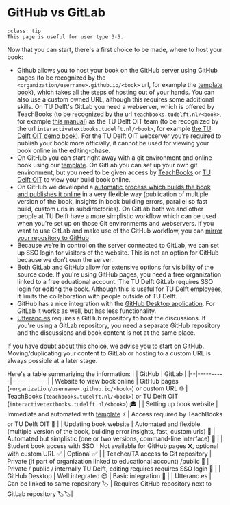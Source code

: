 # GitHub vs GitLab

```{admonition} User types
:class: tip
This page is useful for user type 3-5.
```

Now that you can start, there's a first choice to be made, where to host your book:

- Github allows you to host your book on the GitHub server using GitHub pages (to be recognized by the `<organization/username>.github.io/<book>` url, for example the [template book](https://teachbooks.github.io/template/)), which takes all the steps of hosting out of your hands. You can also use a custom owned URL, although this requires some additional skills. On TU Delft's GitLab you need a webserver, which is offered by TeachBooks (to be recognized by the url `teachbooks.tudelft.nl/<book>`, for example [this manual](https://teachbooks.tudelft.nl/jupyter-book-manual)) as the TU Delft OIT team (to be recognized by the url `interactivetextbooks.tudelft.nl/<book>`, for example [the TU Delft OIT demo book](https://interactivetextbooks.tudelft.nl/open-textbooks-demonstration/)). For the TU Delft OIT webserver you’re required to publish your book more officially, it cannot be used for viewing your book online in the editing-phase.
- On GitHub you can start right away with a git environment and online book using our [template](../external/template/README.md). On GitLab you can set up your own git environment, but you need to be given access by [TeachBooks](mailto:teachbooks@tudelft.nl) or [TU Delft OIT](mailto:Interactive-textbooks@tudelft.nl) to view your build book online.
- On GitHub we developed a [automatic process which builds the book and publishes it online](../external/deploy-book-workflow/README.md) in a very flexible way (publication of multiple version of the book, insights in book building errors, parallel so fast build, custom urls in subdirectories). On GitLab both we and other people at TU Delft have a more simplistic workflow which can be used when you're set up on those Git environments and webservers. If you want to use GitLab and make use of the GitHub workflow, you can [mirror your repository to GitHub](https://docs.gitlab.com/ee/user/project/repository/mirror/push.html#set-up-a-push-mirror-from-gitlab-to-github)
- Because we’re in control on the server connected to GitLab, we can set up SSO login for visitors of the website. This is not an option for GitHub because we don’t own the server.
- Both GitLab and GitHub allow for extensive options for visibility of the source code. If you're using GitHub pages, you need a free organization linked to a free eduational account. The TU Delft GitLab requires SSO login for editing the book. Although this is useful for TU Delft employees, it limits the collaboration with people outside of TU Delft.
- GitHub has a nice integration with the [GitHub Desktop application](git-setup_local.md). For GitLab it works as well, but has less functionality.
- [Utteranc.es](../basic-features/utterances.md) requires a GitHub repository to host the discussions. If you're using a GitLab repository, you need a separate GitHub repository and the discussions and book content is not at the same place.

If you have doubt about this choice, we advise you to start on GitHub. Moving/duplicating your content to GitLab or hosting to a custom URL is always possible at a later stage.

Here's a table summarizing the information:
|  | GitHub   | GitLab      |
|--|----------|-------------|
| Website to view book online     | GitHub pages (`<organization/username>.github.io/<book>`) or custom URL 🌐         | TeachBooks (`teachbooks.tudelft.nl/<book>`) or TU Delft OIT (`interactivetextbooks.tudelft.nl/<book>`) 🎓 |
| Setting up book website | Immediate and automated with [template](../external/template/README.md) ⚡️         | Access required by TeachBooks or TU Delft OIT  🚧    |
| Updating book website | Automated and flexible (multiple version of the book, building error insights, fast, custom urls)  🚀   | Automated but simplistic (one or two versions, command-line interface) 🛵   |
| Student book access with SSO    | Not available for GitHub pages ❌, optional with custom URL  ✅ | Optional  ✅          |
| Teacher/TA access to Git repository   | Private (if part of organization linked to educational account) /public  👀   | Private / public / internally TU Delft, editing requires requires SSO login  👥   |
| GitHub Desktop | Well integrated 😎 | Basic integration 🙂 |
| Utteranc.es | Can be linked to same repository 🏷️ | Requires GitHub repository next to GitLab repository 🏷️🏷️|